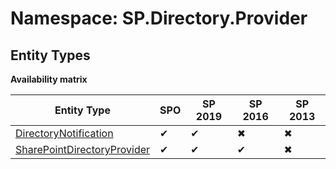 # Namespace: SP.Directory.Provider

## Entity Types

**Availability matrix**

Entity Type | SPO | SP 2019 | SP 2016 | SP 2013
----------|-----|---------|---------|--------
[DirectoryNotification](./EntityTypes/DirectoryNotification.md) | ✔ | ✔ | ✖ | ✖
[SharePointDirectoryProvider](./EntityTypes/SharePointDirectoryProvider.md) | ✔ | ✔ | ✔ | ✖
